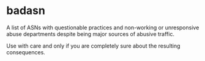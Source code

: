 # badasn

A list of ASNs with questionable practices and non-working or unresponsive 
abuse departments despite being major sources of abusive traffic.

Use with care and only if you are completely sure about the resulting 
consequences.
